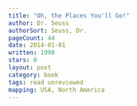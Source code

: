 ```yaml
---
title: "Oh, the Places You'll Go!"
author: Dr. Seuss
authorSort: Seuss, Dr.
pageCount: 44
date: 2014-01-01
written: 1990
stars: 0
layout: post
category: book
tags: read unreviewed
mapping: USA, North America
---
```

